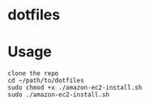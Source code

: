 # dotfiles

# Usage

    clone the repo
    cd ~/path/to/dotfiles
    sudo chmod +x ./amazon-ec2-install.sh
    sudo ./amazon-ec2-install.sh
